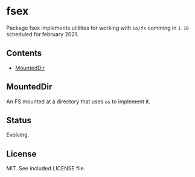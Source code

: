 # fsex

Package fsex implements utilities for working with `io/fs` comming in `1.16` scheduled for february 2021.

## Contents

* [MountedDir](##MountedDir)

## MountedDir

An FS mounted at a directory that uses `os` to implement it.

## Status

Evolving.

## License

MIT. See included LICENSE file.